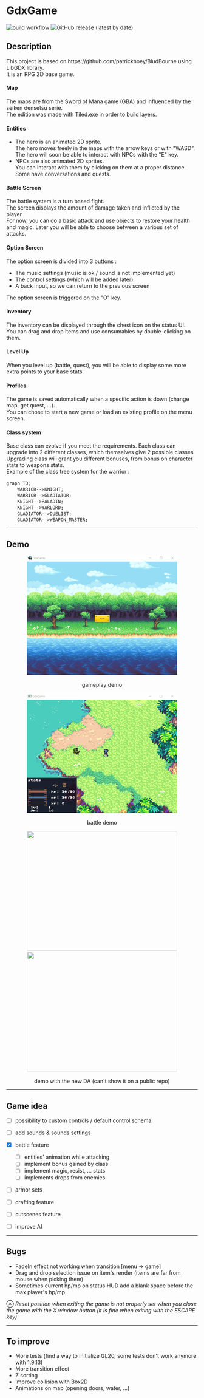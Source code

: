 # GdxGame
![build workflow](https://github.com/hdescottes/GdxGame/actions/workflows/build.yml/badge.svg)
![GitHub release (latest by date)](https://img.shields.io/github/v/release/hdescottes/GdxGame)

## Description
<p>This project is based on https://github.com/patrickhoey/BludBourne using LibGDX library.<br>
It is an RPG 2D base game.</p>

#### Map
<p>The maps are from the Sword of Mana game (GBA) and influenced by the seiken densetsu serie. <br>
The edition was made with Tiled.exe in order to build layers.
</p>

#### Entities
- The hero is an animated 2D sprite. <br>
The hero moves freely in the maps with the arrow keys or with "WASD". <br>
The hero will soon be able to interact with NPCs with the "E" key.
- NPCs are also animated 2D sprites. <br>
You can interact with them by clicking on them at a proper distance. Some have conversations and quests.

#### Battle Screen
The battle system is a turn based fight. <br>
The screen displays the amount of damage taken and inflicted by the player. <br>
For now, you can do a basic attack and use objects to restore your health and magic. Later you will be able to choose between a various set of attacks. <br>

#### Option Screen
The option screen is divided into 3 buttons : <br>
- The music settings (music is ok / sound is not implemented yet) <br>
- The control settings (which will be added later) <br>
- A back input, so we can return to the previous screen <br>

The option screen is triggered on the "O" key.

#### Inventory
The inventory can be displayed through the chest icon on the status UI. <br>
You can drag and drop items and use consumables by double-clicking on them.

#### Level Up
When you level up (battle, quest), you will be able to display some more extra points to your base stats. <br>

#### Profiles
The game is saved automatically when a specific action is down (change map, get quest, ...). <br>
You can chose to start a new game or load an existing profile on the menu screen.

#### Class system
Base class can evolve if you meet the requirements. Each class can upgrade into 2 different classes, which themselves give 2 possible classes <br>
Upgrading class will grant you different bonuses, from bonus on character stats to weapons stats. <br>
Example of the class tree system for the warrior :

```mermaid
graph TD;
    WARRIOR-->KNIGHT;
    WARRIOR-->GLADIATOR;
    KNIGHT-->PALADIN;
    KNIGHT-->WARLORD;
    GLADIATOR-->DUELIST;
    GLADIATOR-->WEAPON_MASTER;
```

-------
## Demo
<p style="text-align:center">
  <img src="desktop/src/main/resources/demo/demo.gif" width="396" height="315">
</p>
<p style="text-align:center">gameplay demo</p>
<p style="text-align:center">
  <img src="desktop/src/main/resources/demo/battle_demo.gif" width="396" height="315">
</p>
<p style="text-align:center">battle demo</p>
<p style="text-align:center">
  <img src="desktop/src/main/resources/demo/demo_new_DA.gif" width="396" height="315">
  <img src="desktop/src/main/resources/demo/demo_new_DA_battle.gif" width="396" height="315">
</p>
<p style="text-align:center">demo with the new DA (can't show it on a public repo)</p>

-------
## Game idea
- [ ] possibility to custom controls / default control schema

- [ ] add sounds & sounds settings

- [x] battle feature
    - [ ] entities' animation while attacking
    - [ ] implement bonus gained by class
    - [ ] implement magic, resist, ... stats
    - [ ] implements drops from enemies

- [ ] armor sets

- [ ] crafting feature

- [ ] cutscenes feature

- [ ] improve AI

-------
## Bugs

- FadeIn effect not working when transition [menu &#8594; game]
- Drag and drop selection issue on item's render (items are far from mouse when picking them)
- Sometimes current hp/mp on status HUD add a blank space before the max player's hp/mp

&#8855; _Reset position when exiting the game is not properly set when you close the game with the X window button (it is fine when exiting with the ESCAPE key)_

-------
## To improve

- More tests (find a way to initialize GL20, some tests don't work anymore with 1.9.13)
- More transition effect
- Z sorting
- Improve collision with Box2D
- Animations on map (opening doors, water, ...)
